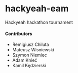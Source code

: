 # hackyeah-eam

Hackyeah hackathon tournament

#### Contributors

- Remigiusz Chiluta
- Mateusz Wisniewski
- Szymon Niemiec
- Adam Knieć
- Kamil Kędzierski